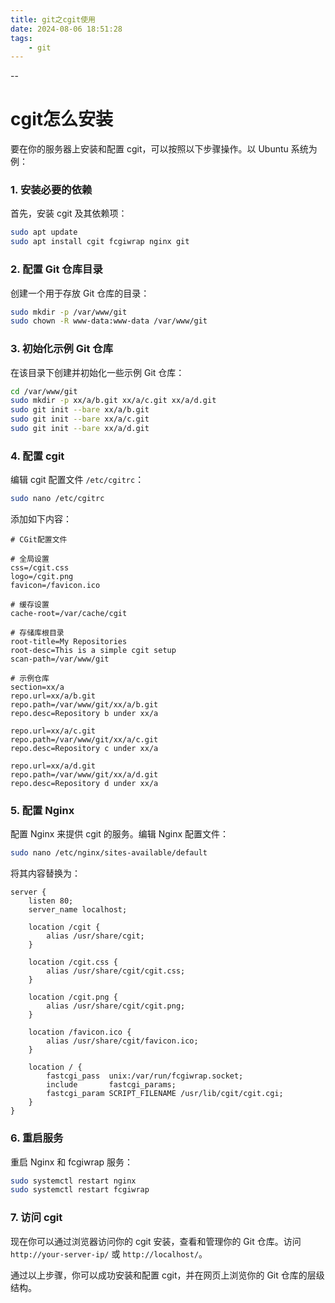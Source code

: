 ```yaml
---
title: git之cgit使用
date: 2024-08-06 18:51:28
tags:
	- git
---
```


--

# cgit怎么安装

要在你的服务器上安装和配置 cgit，可以按照以下步骤操作。以 Ubuntu 系统为例：

### 1. 安装必要的依赖
首先，安装 cgit 及其依赖项：

```bash
sudo apt update
sudo apt install cgit fcgiwrap nginx git
```

### 2. 配置 Git 仓库目录
创建一个用于存放 Git 仓库的目录：

```bash
sudo mkdir -p /var/www/git
sudo chown -R www-data:www-data /var/www/git
```

### 3. 初始化示例 Git 仓库
在该目录下创建并初始化一些示例 Git 仓库：

```bash
cd /var/www/git
sudo mkdir -p xx/a/b.git xx/a/c.git xx/a/d.git
sudo git init --bare xx/a/b.git
sudo git init --bare xx/a/c.git
sudo git init --bare xx/a/d.git
```

### 4. 配置 cgit
编辑 cgit 配置文件 `/etc/cgitrc`：

```bash
sudo nano /etc/cgitrc
```

添加如下内容：

```plaintext
# CGit配置文件

# 全局设置
css=/cgit.css
logo=/cgit.png
favicon=/favicon.ico

# 缓存设置
cache-root=/var/cache/cgit

# 存储库根目录
root-title=My Repositories
root-desc=This is a simple cgit setup
scan-path=/var/www/git

# 示例仓库
section=xx/a
repo.url=xx/a/b.git
repo.path=/var/www/git/xx/a/b.git
repo.desc=Repository b under xx/a

repo.url=xx/a/c.git
repo.path=/var/www/git/xx/a/c.git
repo.desc=Repository c under xx/a

repo.url=xx/a/d.git
repo.path=/var/www/git/xx/a/d.git
repo.desc=Repository d under xx/a
```

### 5. 配置 Nginx
配置 Nginx 来提供 cgit 的服务。编辑 Nginx 配置文件：

```bash
sudo nano /etc/nginx/sites-available/default
```

将其内容替换为：

```plaintext
server {
    listen 80;
    server_name localhost;

    location /cgit {
        alias /usr/share/cgit;
    }

    location /cgit.css {
        alias /usr/share/cgit/cgit.css;
    }

    location /cgit.png {
        alias /usr/share/cgit/cgit.png;
    }

    location /favicon.ico {
        alias /usr/share/cgit/favicon.ico;
    }

    location / {
        fastcgi_pass  unix:/var/run/fcgiwrap.socket;
        include       fastcgi_params;
        fastcgi_param SCRIPT_FILENAME /usr/lib/cgit/cgit.cgi;
    }
}
```

### 6. 重启服务
重启 Nginx 和 fcgiwrap 服务：

```bash
sudo systemctl restart nginx
sudo systemctl restart fcgiwrap
```

### 7. 访问 cgit
现在你可以通过浏览器访问你的 cgit 安装，查看和管理你的 Git 仓库。访问 `http://your-server-ip/` 或 `http://localhost/`。

通过以上步骤，你可以成功安装和配置 cgit，并在网页上浏览你的 Git 仓库的层级结构。
